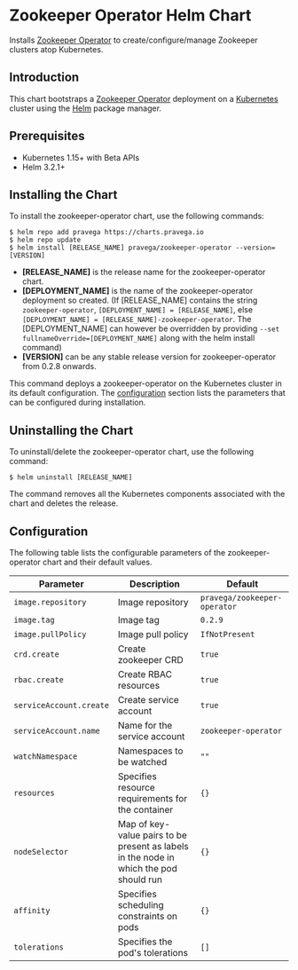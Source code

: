 # Zookeeper Operator Helm Chart

Installs [Zookeeper Operator](https://github.com/pravega/zookeeper-operator) to create/configure/manage Zookeeper clusters atop Kubernetes.

## Introduction

This chart bootstraps a [Zookeeper Operator](https://github.com/pravega/zookeeper-operator) deployment on a [Kubernetes](http://kubernetes.io) cluster using the [Helm](https://helm.sh) package manager.

## Prerequisites
  - Kubernetes 1.15+ with Beta APIs
  - Helm 3.2.1+

## Installing the Chart

To install the zookeeper-operator chart, use the following commands:

```
$ helm repo add pravega https://charts.pravega.io
$ helm repo update
$ helm install [RELEASE_NAME] pravega/zookeeper-operator --version=[VERSION]
```
- **[RELEASE_NAME]** is the release name for the zookeeper-operator chart.
- **[DEPLOYMENT_NAME]** is the name of the zookeeper-operator deployment so created. (If [RELEASE_NAME] contains the string `zookeeper-operator`, `[DEPLOYMENT_NAME] = [RELEASE_NAME]`, else `[DEPLOYMENT_NAME] = [RELEASE_NAME]-zookeeper-operator`. The [DEPLOYMENT_NAME] can however be overridden by providing `--set fullnameOverride=[DEPLOYMENT_NAME]` along with the helm install command)
- **[VERSION]** can be any stable release version for zookeeper-operator from 0.2.8 onwards.

This command deploys a zookeeper-operator on the Kubernetes cluster in its default configuration. The [configuration](#configuration) section lists the parameters that can be configured during installation.

## Uninstalling the Chart

To uninstall/delete the zookeeper-operator chart, use the following command:

```
$ helm uninstall [RELEASE_NAME]
```

The command removes all the Kubernetes components associated with the chart and deletes the release.

## Configuration

The following table lists the configurable parameters of the zookeeper-operator chart and their default values.

| Parameter | Description | Default |
| ----- | ----------- | ------ |
| `image.repository` | Image repository | `pravega/zookeeper-operator` |
| `image.tag` | Image tag | `0.2.9` |
| `image.pullPolicy` | Image pull policy | `IfNotPresent` |
| `crd.create` | Create zookeeper CRD | `true` |
| `rbac.create` | Create RBAC resources | `true` |
| `serviceAccount.create` | Create service account | `true` |
| `serviceAccount.name` | Name for the service account | `zookeeper-operator` |
| `watchNamespace` | Namespaces to be watched  | `""` |
| `resources` | Specifies resource requirements for the container | `{}` |
| `nodeSelector` | Map of key-value pairs to be present as labels in the node in which the pod should run | `{}` |
| `affinity` | Specifies scheduling constraints on pods | `{}` |
| `tolerations` | Specifies the pod's tolerations | `[]` |
